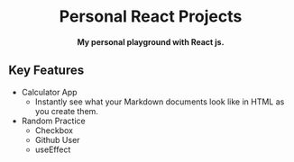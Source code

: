 <h1 align="center">Personal React Projects</h1>

<h4 align="center">My personal playground with React js.</h4>


## Key Features

* Calculator App
    - Instantly see what your Markdown documents look like in HTML as you create them.
* Random Practice
    - Checkbox
    - Github User
    - useEffect




    